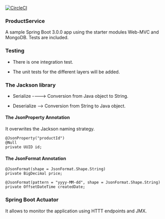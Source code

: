 [![CircleCI](https://dl.circleci.com/status-badge/img/gh/josealonso/ProductService/tree/main.svg?style=svg)](https://dl.circleci.com/status-badge/redirect/gh/josealonso/ProductService/tree/main)

### ProductService

A sample Spring Boot 3.0.0 app using the starter modules Web-MVC and MongoDB. Tests are included.

### Testing

- There is one integration test.

- The unit tests for the different layers will be added.


### The Jackson library

- Serialize ----> Conversion from Java object to String.

- Deserialize --> Conversion from String to Java object.

#### The JsonProperty Annotation

It overwrites the Jackson naming strategy.

```
@JsonProperty("productId")
@Null
private UUID id;
```

#### The JsonFormat Annotation

```
@JsonFormat(shape = JsonFormat.Shape.String)
private BigDecimal price;
```

```
@JsonFormat(pattern = "yyyy-MM-dd", shape = JsonFormat.Shape.String)
private OffsetDateTime createdDate;
```

### Spring Boot Actuator

It allows to monitor the application using HTTT endpoints and JMX.
